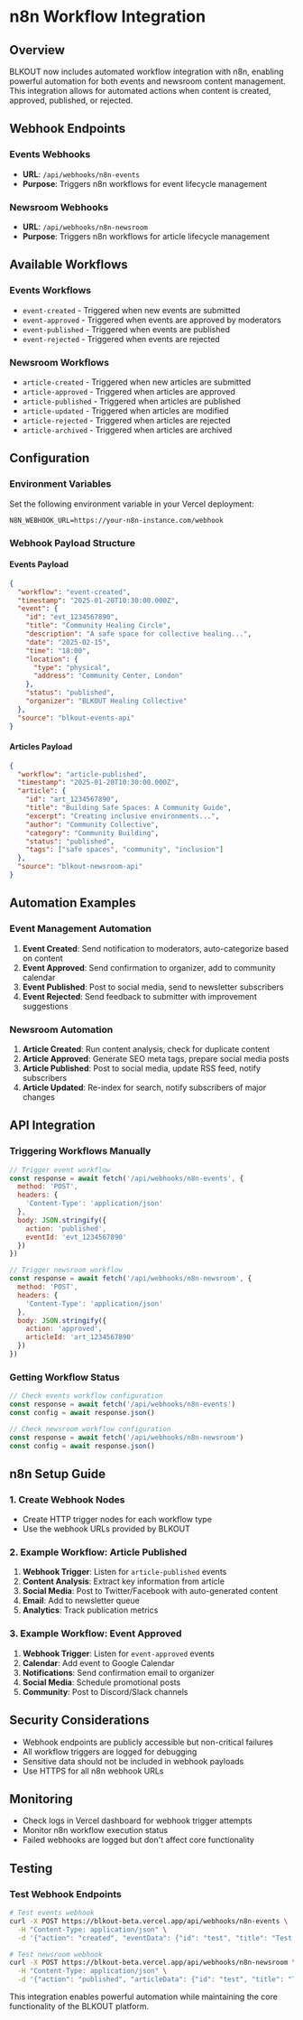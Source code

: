 # n8n Workflow Integration

## Overview

BLKOUT now includes automated workflow integration with n8n, enabling powerful automation for both events and newsroom content management. This integration allows for automated actions when content is created, approved, published, or rejected.

## Webhook Endpoints

### Events Webhooks
- **URL**: `/api/webhooks/n8n-events`
- **Purpose**: Triggers n8n workflows for event lifecycle management

### Newsroom Webhooks  
- **URL**: `/api/webhooks/n8n-newsroom`
- **Purpose**: Triggers n8n workflows for article lifecycle management

## Available Workflows

### Events Workflows
- `event-created` - Triggered when new events are submitted
- `event-approved` - Triggered when events are approved by moderators
- `event-published` - Triggered when events are published
- `event-rejected` - Triggered when events are rejected

### Newsroom Workflows
- `article-created` - Triggered when new articles are submitted
- `article-approved` - Triggered when articles are approved
- `article-published` - Triggered when articles are published
- `article-updated` - Triggered when articles are modified
- `article-rejected` - Triggered when articles are rejected
- `article-archived` - Triggered when articles are archived

## Configuration

### Environment Variables
Set the following environment variable in your Vercel deployment:
```
N8N_WEBHOOK_URL=https://your-n8n-instance.com/webhook
```

### Webhook Payload Structure

#### Events Payload
```json
{
  "workflow": "event-created",
  "timestamp": "2025-01-20T10:30:00.000Z",
  "event": {
    "id": "evt_1234567890",
    "title": "Community Healing Circle",
    "description": "A safe space for collective healing...",
    "date": "2025-02-15",
    "time": "18:00",
    "location": {
      "type": "physical",
      "address": "Community Center, London"
    },
    "status": "published",
    "organizer": "BLKOUT Healing Collective"
  },
  "source": "blkout-events-api"
}
```

#### Articles Payload
```json
{
  "workflow": "article-published",
  "timestamp": "2025-01-20T10:30:00.000Z",  
  "article": {
    "id": "art_1234567890",
    "title": "Building Safe Spaces: A Community Guide",
    "excerpt": "Creating inclusive environments...",
    "author": "Community Collective",
    "category": "Community Building",
    "status": "published",
    "tags": ["safe spaces", "community", "inclusion"]
  },
  "source": "blkout-newsroom-api"
}
```

## Automation Examples

### Event Management Automation
1. **Event Created**: Send notification to moderators, auto-categorize based on content
2. **Event Approved**: Send confirmation to organizer, add to community calendar
3. **Event Published**: Post to social media, send to newsletter subscribers
4. **Event Rejected**: Send feedback to submitter with improvement suggestions

### Newsroom Automation
1. **Article Created**: Run content analysis, check for duplicate content
2. **Article Approved**: Generate SEO meta tags, prepare social media posts
3. **Article Published**: Post to social media, update RSS feed, notify subscribers
4. **Article Updated**: Re-index for search, notify subscribers of major changes

## API Integration

### Triggering Workflows Manually

```javascript
// Trigger event workflow
const response = await fetch('/api/webhooks/n8n-events', {
  method: 'POST',
  headers: {
    'Content-Type': 'application/json'
  },
  body: JSON.stringify({
    action: 'published',
    eventId: 'evt_1234567890'
  })
})

// Trigger newsroom workflow
const response = await fetch('/api/webhooks/n8n-newsroom', {
  method: 'POST',
  headers: {
    'Content-Type': 'application/json'
  },
  body: JSON.stringify({
    action: 'approved',
    articleId: 'art_1234567890'
  })
})
```

### Getting Workflow Status

```javascript
// Check events workflow configuration
const response = await fetch('/api/webhooks/n8n-events')
const config = await response.json()

// Check newsroom workflow configuration  
const response = await fetch('/api/webhooks/n8n-newsroom')
const config = await response.json()
```

## n8n Setup Guide

### 1. Create Webhook Nodes
- Create HTTP trigger nodes for each workflow type
- Use the webhook URLs provided by BLKOUT

### 2. Example Workflow: Article Published
1. **Webhook Trigger**: Listen for `article-published` events
2. **Content Analysis**: Extract key information from article
3. **Social Media**: Post to Twitter/Facebook with auto-generated content
4. **Email**: Add to newsletter queue
5. **Analytics**: Track publication metrics

### 3. Example Workflow: Event Approved
1. **Webhook Trigger**: Listen for `event-approved` events
2. **Calendar**: Add event to Google Calendar
3. **Notifications**: Send confirmation email to organizer
4. **Social Media**: Schedule promotional posts
5. **Community**: Post to Discord/Slack channels

## Security Considerations

- Webhook endpoints are publicly accessible but non-critical failures
- All workflow triggers are logged for debugging
- Sensitive data should not be included in webhook payloads
- Use HTTPS for all n8n webhook URLs

## Monitoring

- Check logs in Vercel dashboard for webhook trigger attempts
- Monitor n8n workflow execution status
- Failed webhooks are logged but don't affect core functionality

## Testing

### Test Webhook Endpoints
```bash
# Test events webhook
curl -X POST https://blkout-beta.vercel.app/api/webhooks/n8n-events \
  -H "Content-Type: application/json" \
  -d '{"action": "created", "eventData": {"id": "test", "title": "Test Event"}}'

# Test newsroom webhook  
curl -X POST https://blkout-beta.vercel.app/api/webhooks/n8n-newsroom \
  -H "Content-Type: application/json" \
  -d '{"action": "published", "articleData": {"id": "test", "title": "Test Article"}}'
```

This integration enables powerful automation while maintaining the core functionality of the BLKOUT platform.